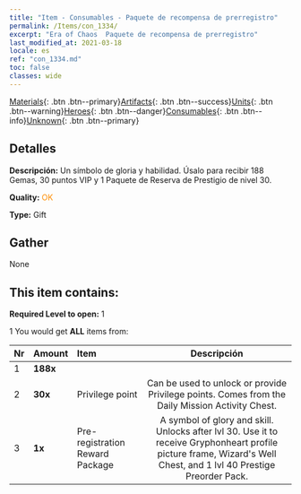```yaml
---
title: "Item - Consumables - Paquete de recompensa de prerregistro"
permalink: /Items/con_1334/
excerpt: "Era of Chaos  Paquete de recompensa de prerregistro"
last_modified_at: 2021-03-18
locale: es
ref: "con_1334.md"
toc: false
classes: wide
---
```

 [Materials](/es/Items/){: .btn .btn--primary}[Artifacts](/es/Items/Artifacts/){: .btn .btn--success}[Units](/es/Items/Units/){: .btn .btn--warning}[Heroes](/es/Items/Heroes/){: .btn .btn--danger}[Consumables](/es/Items/Consumables/){: .btn .btn--info}[Unknown](/es/Items/Unknown/){: .btn .btn--primary}

## Detalles
 **Descripción:** Un símbolo de gloria y habilidad. Úsalo para recibir 188 Gemas, 30 puntos VIP y 1 Paquete de Reserva de Prestigio de nivel 30.

 **Quality:** <span style="color: #FF8C00">OK</span>

 **Type:** Gift

## Gather

  None

## This item contains:

 **Required Level to open:** 1

 1 You would get **ALL** items  from:

  | Nr | Amount |     Item    | Descripción |
  |:---|:-------|:------------|:-----------:|
  | 1 |  **188x** | <i class="fas fa-gem"/> |  | 
  | 2 |  **30x** | Privilege point | Can be used to unlock or provide Privilege points. Comes from the Daily Mission Activity Chest.  | 
  | 3 |  **1x** | Pre-registration Reward Package | A symbol of glory and skill. Unlocks after lvl 30. Use it to receive Gryphonheart profile picture frame, Wizard's Well Chest, and 1 lvl 40 Prestige Preorder Pack.  | 
